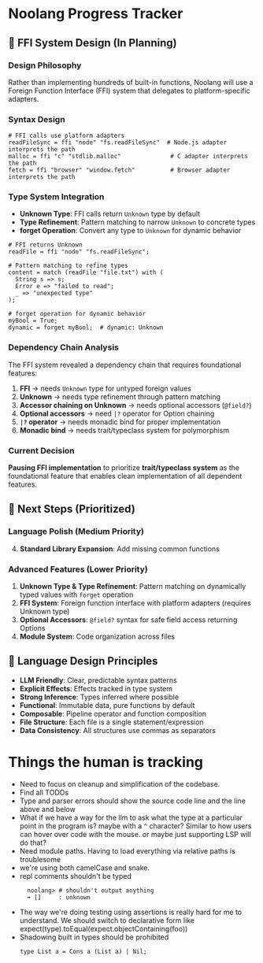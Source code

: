 # Noolang Progress Tracker

## 🔄 FFI System Design (In Planning)

### **Design Philosophy**

Rather than implementing hundreds of built-in functions, Noolang will use a Foreign Function Interface (FFI) system that delegates to platform-specific adapters.

### **Syntax Design**

```noolang
# FFI calls use platform adapters
readFileSync = ffi "node" "fs.readFileSync"  # Node.js adapter interprets the path
malloc = ffi "c" "stdlib.malloc"              # C adapter interprets the path
fetch = ffi "browser" "window.fetch"          # Browser adapter interprets the path
```

### **Type System Integration**

- **Unknown Type**: FFI calls return `Unknown` type by default
- **Type Refinement**: Pattern matching to narrow `Unknown` to concrete types
- **forget Operation**: Convert any type to `Unknown` for dynamic behavior

```noolang
# FFI returns Unknown
readFile = ffi "node" "fs.readFileSync";

# Pattern matching to refine types
content = match (readFile "file.txt") with (
  String s => s;
  Error e => "failed to read";
  _ => "unexpected type"
);

# forget operation for dynamic behavior
myBool = True;
dynamic = forget myBool;  # dynamic: Unknown
```

### **Dependency Chain Analysis**

The FFI system revealed a dependency chain that requires foundational features:

1. **FFI** → needs `Unknown` type for untyped foreign values
2. **Unknown** → needs type refinement through pattern matching
3. **Accessor chaining on Unknown** → needs optional accessors (`@field?`)
4. **Optional accessors** → need `|?` operator for Option chaining
5. **`|?` operator** → needs monadic bind for proper implementation
6. **Monadic bind** → needs trait/typeclass system for polymorphism

### **Current Decision**

**Pausing FFI implementation** to prioritize **trait/typeclass system** as the foundational feature that enables clean implementation of all dependent features.

## 🚀 Next Steps (Prioritized)

### **Language Polish (Medium Priority)**
4. **Standard Library Expansion**: Add missing common functions

### **Advanced Features (Lower Priority)**
1. **Unknown Type & Type Refinement**: Pattern matching on dynamically typed values with `forget` operation
3. **FFI System**: Foreign function interface with platform adapters (requires Unknown type)
4. **Optional Accessors**: `@field?` syntax for safe field access returning Options
6. **Module System**: Code organization across files

## 🎯 Language Design Principles
- **LLM Friendly**: Clear, predictable syntax patterns
- **Explicit Effects**: Effects tracked in type system
- **Strong Inference**: Types inferred where possible
- **Functional**: Immutable data, pure functions by default
- **Composable**: Pipeline operator and function composition
- **File Structure**: Each file is a single statement/expression
- **Data Consistency**: All structures use commas as separators

# Things the human is tracking
- Need to focus on cleanup and simplification of the codebase.
- Find all TODOs
- Type and parser errors should show the source code line and the line above and below
- What if we have a way for the llm to ask what the type at a particular point in the program is? maybe with a `^` character? Similar to how users can hover over code with the mouse. or maybe just supporting LSP will do that?
- Need module paths. Having to load everything via relative paths is troublesome
- we're using both camelCase and snake. 
- repl comments shouldn't be typed 
  ```
    noolang> # shouldn't output anything
    ➡ []     : unknown
  ```
- The way we're doing testing using assertions is really hard for me to understand. We should switch to declarative form like expect(type).toEqual(expect.objectContaining(foo))
- Shadowing built in types should be prohibited 
  ```
  type List a = Cons a (List a) | Nil;
  ```
